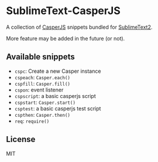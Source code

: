 SublimeText-CasperJS
====================

A collection of [CasperJS](http://casperjs.org/) snippets bundled for
[SublimeText2](http://sublimetext.com/2).

More feature may be added in the future (or not).

Available snippets
------------------

- `cspc`: Create a new Casper instance
- `cspeach`: `Casper.each()`
- `cspfill`: `Casper.fill()`
- `cspon`: event listener
- `cspscript`: a basic casperjs script
- `cspstart`: `Casper.start()`
- `csptest`: a basic casperjs test script
- `cspthen`: `Casper.then()`
- `req`: `require()`

License
-------

MIT
